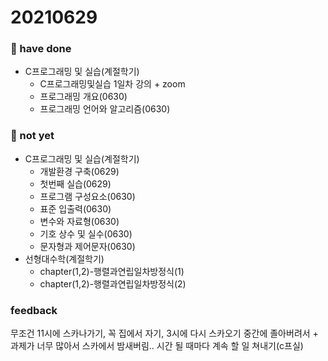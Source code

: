 # 20210629
### 🍎 have done 
- C프로그래밍 및 실습(계절학기)
  - C프로그래밍및실습 1일차 강의 + zoom
  - 프로그래밍 개요(0630)
  - 프로그래밍 언어와 알고리즘(0630)



### 🍏 not yet 
- C프로그래밍 및 실습(계절학기)
  - 개발환경 구축(0629)
  - 첫번째 실습(0629)
  - 프로그램 구성요소(0630)
  - 표준 입출력(0630)
  - 변수와 자료형(0630)
  - 기호 상수 및 실수(0630)
  - 문자형과 제어문자(0630)
- 선형대수학(계절학기)
  - chapter(1,2)-행렬과연립일차방정식(1)
  - chapter(1,2)-행렬과연립일차방정식(2)

### feedback
무조건 11시에 스카나가기, 꼭 집에서 자기, 3시에 다시 스카오기
중간에 졸아버려서 + 과제가 너무 많아서 스카에서 밤새버림.. 
시간 될 때마다 계속 할 일 쳐내기(c프실)

